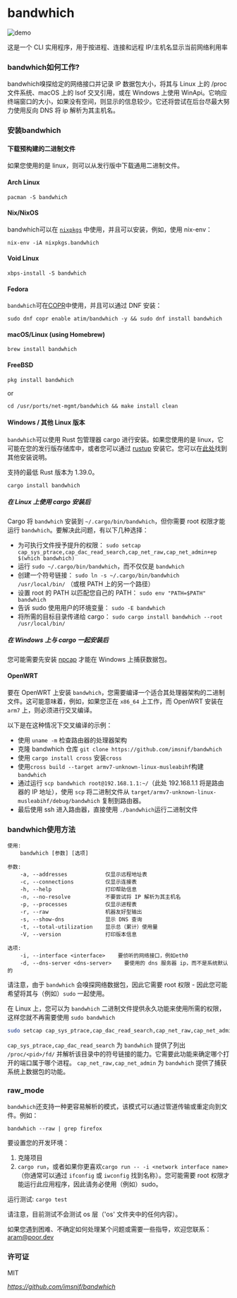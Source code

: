# bandwhich

![demo](/imgs/bandwhichdemo.gif)

这是一个 CLI 实用程序，用于按进程、连接和远程 IP/主机名显示当前网络利用率

### bandwhich如何工作?
bandwhich嗅探给定的网络接口并记录 IP 数据包大小，将其与 Linux 上的 /proc 文件系统、macOS 上的 lsof 交叉引用，或在 Windows 上使用 WinApi。它响应终端窗口的大小，如果没有空间，则显示的信息较少。它还将尝试在后台尽最大努力使用反向 DNS 将 ip 解析为其主机名。
### 安装bandwhich

#### 下载预构建的二进制文件
如果您使用的是 linux，则可以从发行版中下载通用二进制文件。

#### Arch Linux

```
pacman -S bandwhich
```

#### Nix/NixOS

bandwhich可以在  [`nixpkgs`](https://github.com/nixos/nixpkgs/blob/master/pkgs/tools/networking/bandwhich/default.nix) 中使用，并且可以安装，例如，使用 nix-env：
```
nix-env -iA nixpkgs.bandwhich
```

#### Void Linux

```
xbps-install -S bandwhich
```

#### Fedora

`bandwhich`可在[COPR](https://copr.fedorainfracloud.org/coprs/atim/bandwhich/)中使用，并且可以通过 DNF 安装：
```
sudo dnf copr enable atim/bandwhich -y && sudo dnf install bandwhich
```

#### macOS/Linux (using Homebrew)

```
brew install bandwhich
```

#### FreeBSD

```
pkg install bandwhich
```

or

```
cd /usr/ports/net-mgmt/bandwhich && make install clean
```

#### Windows / 其他 Linux 版本

`bandwhich`可以使用 Rust 包管理器 cargo 进行安装。如果您使用的是 linux，它可能在您的发行版存储库中，或者您可以通过 [rustup](https://rustup.rs/) 安装它。您可以在[此处](https://doc.rust-lang.org/book/ch01-01-installation.html)找到其他安装说明。

支持的最低 Rust 版本为 1.39.0。

```
cargo install bandwhich
```

##### 在 Linux 上使用 cargo 安装后
Cargo 将 `bandwhich` 安装到 `~/.cargo/bin/bandwhich`，但你需要 root 权限才能运行 `bandwhich`。要解决此问题，有以下几种选择：

- 为可执行文件授予提升的权限： ``sudo setcap cap_sys_ptrace,cap_dac_read_search,cap_net_raw,cap_net_admin+ep $(which bandwhich)`` 
- 运行 `sudo ~/.cargo/bin/bandwhich`，而不仅仅是 `bandwhich`
- 创建一个符号链接： `sudo ln -s ~/.cargo/bin/bandwhich /usr/local/bin/` （或根 PATH 上的另一个路径）
- 设置 root 的 PATH 以匹配您自己的 PATH： `sudo env "PATH=$PATH" bandwhich`
- 告诉 sudo 使用用户的环境变量： `sudo -E bandwhich`
- 将所需的目标目录传递给 cargo： `sudo cargo install bandwhich --root /usr/local/bin/`

##### 在 Windows 上与 cargo 一起安装后

您可能需要先安装 [npcap](https://nmap.org/npcap/)  才能在 Windows 上捕获数据包。

#### OpenWRT

要在 OpenWRT 上安装  `bandwhich`，您需要编译一个适合其处理器架构的二进制文件。这可能意味着，例如，如果您正在 `x86_64` 上工作，而 OpenWRT 安装在 `arm7` 上，则必须进行交叉编译。

以下是在这种情况下交叉编译的示例：

- 使用 `uname -m` 检查路由器的处理器架构
- 克隆 bandwhich 仓库 `git clone https://github.com/imsnif/bandwhich`
- 使用 `cargo install cross` 安装`cross`
- 使用`cross build --target armv7-unknown-linux-musleabihf`构建`bandwhich`
- 通过运行 `scp bandwhich root@192.168.1.1:~/`（此处 192.168.1.1 将是路由器的 IP 地址），使用  `scp` 将二进制文件从  `target/armv7-unknown-linux-musleabihf/debug/bandwhich` 复制到路由器。
- 最后使用 ssh 进入路由器，直接使用 `./bandwhich`运行二进制文件

### bandwhich使用方法
```
使用:
    bandwhich [参数] [选项]

参数:
    -a, --addresses            仅显示远程地址表
    -c, --connections          仅显示连接表
    -h, --help                 打印帮助信息
    -n, --no-resolve           不要尝试将 IP 解析为其主机名
    -p, --processes            仅显示进程表
    -r, --raw                  机器友好型输出
    -s, --show-dns             显示 DNS 查询
    -t, --total-utilization    显示总（累计）使用量
    -V, --version              打印版本信息

选项:
    -i, --interface <interface>    要侦听的网络接口，例如eth0
    -d, --dns-server <dns-server>    要使用的 dns 服务器 ip，而不是系统默认的
```

请注意，由于 `bandwhich` 会嗅探网络数据包，因此它需要 root 权限 - 因此您可能希望将其与（例如）`sudo` 一起使用。

在 Linux 上，您可以为 `bandwhich` 二进制文件提供永久功能来使用所需的权限，这样您就不再需要使用 `sudo bandwhich`

```bash
sudo setcap cap_sys_ptrace,cap_dac_read_search,cap_net_raw,cap_net_admin+ep `which bandwhich`
```

`cap_sys_ptrace,cap_dac_read_search` 为 `bandwhich` 提供了列出 `/proc/<pid>/fd/` 并解析该目录中的符号链接的能力。它需要此功能来确定哪个打开的端口属于哪个进程。 `cap_net_raw,cap_net_admin` 为 `bandwhich` 提供了捕获系统上数据包的功能。

### raw_mode
`bandwhich`还支持一种更容易解析的模式，该模式可以通过管道传输或重定向到文件。例如：
```
bandwhich --raw | grep firefox
```

要设置您的开发环境：
1. 克隆项目
2. `cargo run`，或者如果你更喜欢`cargo run -- -i <network interface name>`（你通常可以通过 `ifconfig` 或 `iwconfig` 找到名称）。您可能需要 root 权限才能运行此应用程序，因此请务必使用（例如）sudo。

运行测试: `cargo test`

请注意，目前测试不会测试 os 层（'os' 文件夹中的任何内容）。

如果您遇到困难、不确定如何处理某个问题或需要一些指导，欢迎您联系：aram@poor.dev

### 许可证
MIT

_https://github.com/imsnif/bandwhich_